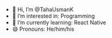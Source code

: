 - 👋 Hi, I’m @TahaUsmanK
- 👀 I’m interested in: Programming
- 🌱 I’m currently learning: React Native
- 😄 Pronouns: He/him/his
